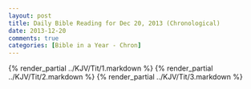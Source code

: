 ```yaml
---
layout: post
title: Daily Bible Reading for Dec 20, 2013 (Chronological)
date: 2013-12-20
comments: true
categories: [Bible in a Year - Chron]
---
```

{% render_partial ../KJV/Tit/1.markdown %}
{% render_partial ../KJV/Tit/2.markdown %}
{% render_partial ../KJV/Tit/3.markdown %}
